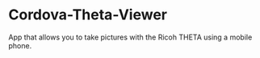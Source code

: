 # Cordova-Theta-Viewer
App that allows you to take pictures with the Ricoh THETA using a mobile phone. 
